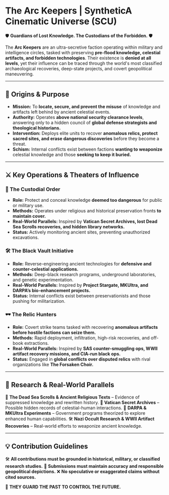 # **The Arc Keepers | SyntheticA Cinematic Universe (SCU)**

🛡 **Guardians of Lost Knowledge. The Custodians of the Forbidden.** 🛡

The **Arc Keepers** are an ultra-secretive faction operating within military and intelligence circles, tasked with preserving **pre-flood knowledge, celestial artifacts, and forbidden technologies**. Their existence is **denied at all levels**, yet their influence can be traced through the world's most classified archaeological recoveries, deep-state projects, and covert geopolitical maneuvering.

---

## **📜 Origins & Purpose**
- **Mission:** To **locate, secure, and prevent the misuse** of knowledge and artifacts left behind by ancient celestial events.
- **Authority:** Operates **above national security clearance levels**, answering only to a hidden council of **global defense strategists and theological historians.**
- **Intervention:** Deploys elite units to recover **anomalous relics, protect sacred sites, and erase dangerous discoveries** before they become a threat.
- **Schism:** Internal conflicts exist between factions **wanting to weaponize** celestial knowledge and those **seeking to keep it buried.**

---

## **⚔️ Key Operations & Theaters of Influence**
### **📖 The Custodial Order**
- **Role:** Protect and conceal knowledge **deemed too dangerous** for public or military use.
- **Methods:** Operates under religious and historical preservation fronts **to maintain cover.**
- **Real-World Parallels:** Inspired by **Vatican Secret Archives, lost Dead Sea Scrolls recoveries, and hidden library networks.**
- **Status:** Actively monitoring ancient sites, preventing unauthorized excavations.

### **🛠️ The Black Vault Initiative**
- **Role:** Reverse-engineering ancient technologies for **defensive and counter-celestial applications.**
- **Methods:** Deep-black research programs, underground laboratories, and genetic experimentation.
- **Real-World Parallels:** Inspired by **Project Stargate, MKUltra, and DARPA’s bio-enhancement projects.**
- **Status:** Internal conflicts exist between preservationists and those pushing for militarization.

### **🕶️ The Relic Hunters**
- **Role:** Covert strike teams tasked with recovering **anomalous artifacts before hostile factions can seize them.**
- **Methods:** Rapid deployment, infiltration, high-risk recoveries, and off-book extractions.
- **Real-World Parallels:** Inspired by **SAS counter-smuggling ops, WWII artifact recovery missions, and CIA-run black ops.**
- **Status:** Engaged in **global conflicts over disputed relics** with rival organizations like **The Forsaken Choir.**

---

## **🔗 Research & Real-World Parallels**
📖 **The Dead Sea Scrolls & Ancient Religious Texts** – Evidence of suppressed knowledge and rewritten history.
📜 **Vatican Secret Archives** – Possible hidden records of celestial-human interactions.
🔬 **DARPA & MKUltra Experiments** – Government programs theorized to explore enhanced human capabilities.
🛠 **Nazi Occult Research & WWII Artifact Recoveries** – Real-world efforts to weaponize ancient knowledge.

---

## **💡 Contribution Guidelines**
🛠 **All contributions must be grounded in historical, military, or classified research studies.**
📜 **Submissions must maintain accuracy and responsible geopolitical depictions.**
❌ **No speculative or exaggerated claims without cited sources.**

👑 **THEY GUARD THE PAST TO CONTROL THE FUTURE.** 
